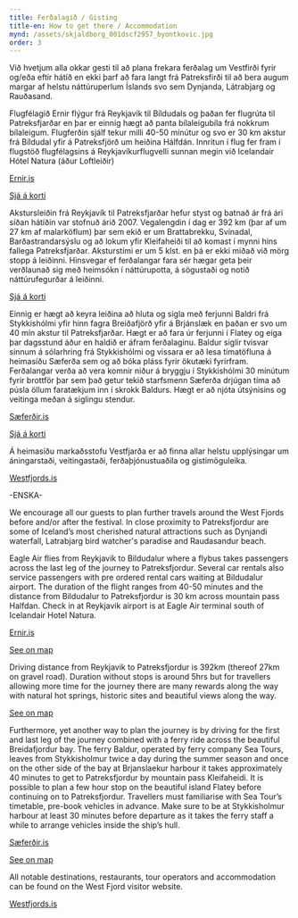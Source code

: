 ```yaml
---
title: Ferðalagið / Gisting
title-en: How to get there / Accommodation
mynd: /assets/skjaldborg_001dscf2957_byontkovic.jpg
order: 3
---
```

Við hvetjum alla okkar gesti til að plana frekara ferðalag um Vestfirði fyrir og/eða eftir hátíð en ekki þarf að fara langt frá Patreksfirði til að bera augum margar af helstu náttúruperlum Íslands svo sem Dynjanda, Látrabjarg og Rauðasand. 

Flugfélagið Ernir flýgur frá Reykjavík til Bíldudals og þaðan fer flugrúta til Patreksfjarðar en þar er einnig hægt að panta bílaleigubíla frá nokkrum bílaleigum. Flugferðin sjálf tekur milli 40-50 mínútur og svo er 30 km akstur frá Bíldudal yfir á Patreksfjörð um heiðina Hálfdán. Innritun í flug fer fram í flugstöð flugfélagsins á Reykjavíkurflugvelli sunnan megin við Icelandair Hótel Natura (áður Loftleiðir) 

[Ernir.is](https://www.ernir.is)

[Sjá á korti](https://goo.gl/maps/tPyK1BiL4zSAXJwb9)

Akstursleiðin frá Reykjavík til Patreksfjarðar hefur styst og batnað ár frá ári síðan hátíðin var stofnuð árið 2007. Vegalengdin í dag er 392 km (þar af um 27 km af malarköflum) þar sem ekið er um Brattabrekku, Svínadal, Barðastrandarsýslu og að lokum yfir Kleifaheiði til að komast í mynni hins fallega Patreksfjarðar. Aksturstími er um 5 klst. en þá er ekki miðað við mörg stopp á leiðinni. Hinsvegar ef ferðalangar fara sér hægar geta þeir verðlaunað sig með heimsókn í náttúrupotta, á sögustaði og notið náttúrufegurðar á leiðinni. 

[Sjá á korti](https://goo.gl/maps/AfDhBuE4WHgpoeuF6)

Einnig er hægt að keyra leiðina að hluta og sigla með ferjunni Baldri frá Stykkishólmi yfir hinn fagra Breiðafjörð yfir á Brjánslæk en þaðan er svo um 40 mín akstur til Patreksfjarðar. Hægt er að fara úr ferjunni í Flatey og eiga þar dagsstund áður en haldið er áfram ferðalaginu. Baldur siglir tvisvar sinnum á sólarhring frá Stykkishólmi og vissara er að lesa tímatöfluna á heimasíðu Sæferða sem og að bóka pláss fyrir ökutæki fyrirfram. Ferðalangar verða að vera komnir niður á bryggju í Stykkishólmi 30 mínútum fyrir brottför þar sem það getur tekið starfsmenn Sæferða drjúgan tíma að púsla öllum faratækjum inn í skrokk Baldurs. Hægt er að njóta útsýnisins og veitinga meðan á siglingu stendur. 

[Sæferðir.is](https://www.saeferdir.is/)

[Sjá á korti](https://goo.gl/maps/pUPWWhh5jgDUS9Q57)

Á heimasíðu markaðsstofu Vestfjarða er að finna allar helstu upplýsingar um áningarstaði, veitingastaði, ferðaþjónustuaðila og gistimöguleika. 

[Westfjords.is](https://www.westfjords.is)

\-ENSKA-

We encourage all our guests to plan further travels around the West Fjords before and/or after the festival. In close proximity to Patreksfjordur are some of Iceland’s most cherished natural attractions such as Dynjandi waterfall, Latrabjarg bird watcher's paradise and Raudasandur beach.

Eagle Air flies from Reykjavik to Bildudalur where a flybus takes passengers across the last leg of the journey to Patreksfjordur. Several car rentals also service passengers with pre ordered rental cars waiting at Bildudalur airport. The duration of the flight ranges from 40-50 minutes and the distance from Bildudalur to Patreksfjordur is 30 km across mountain pass Halfdan. Check in at Reykjavik airport is at Eagle Air terminal south of Icelandair Hotel Natura. 

[Ernir.is](https://www.ernir.is)

[See on map](https://goo.gl/maps/tPyK1BiL4zSAXJwb9)

Driving distance from Reykjavik to Patreksfjordur is 392km (thereof 27km on gravel road). Duration without stops is around 5hrs but for travellers allowing more time for the journey there are many rewards along the way with natural hot springs, historic sites and beautiful views along the way. 

[See on map](https://goo.gl/maps/AfDhBuE4WHgpoeuF6)

Furthermore, yet another way to plan the journey is by driving for the first and last leg of the journey combined with a ferry ride across the beautiful Breidafjordur bay. The ferry Baldur, operated by ferry company Sea Tours, leaves from Stykkisholmur twice a day during the summer season and once on the other side of the bay at Brjanslaekur harbour it takes approximately 40 minutes to get to Patreksfjordur by mountain pass Kleifaheidi. It is possible to plan a few hour stop on the beautiful island Flatey before continuing on to Patreksfjordur. Travellers must familiarise with Sea Tour’s timetable, pre-book vehicles in advance. Make sure to be at Stykkisholmur harbour at least 30 minutes before departure as it takes the ferry staff a while to arrange vehicles inside the ship’s hull. 

[Sæferðir.is](https://www.saeferdir.is/)

[See on map](https://goo.gl/maps/pUPWWhh5jgDUS9Q57)

All notable destinations, restaurants, tour operators and accommodation can be found on the West Fjord visitor website.

[Westfjords.is](https://www.westfjords.is)
